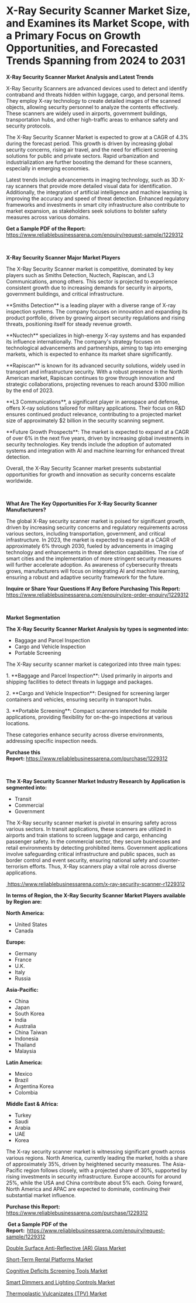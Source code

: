<p><h1>X-Ray Security Scanner Market Size, and Examines its Market Scope, with a Primary Focus on Growth Opportunities, and Forecasted Trends Spanning from 2024 to 2031</h1></p><p><strong>X-Ray Security Scanner Market Analysis and Latest Trends</strong></p>
<p><p>X-Ray Security Scanners are advanced devices used to detect and identify contraband and threats hidden within luggage, cargo, and personal items. They employ X-ray technology to create detailed images of the scanned objects, allowing security personnel to analyze the contents effectively. These scanners are widely used in airports, government buildings, transportation hubs, and other high-traffic areas to enhance safety and security protocols.</p><p>The X-Ray Security Scanner Market is expected to grow at a CAGR of 4.3% during the forecast period. This growth is driven by increasing global security concerns, rising air travel, and the need for efficient screening solutions for public and private sectors. Rapid urbanization and industrialization are further boosting the demand for these scanners, especially in emerging economies.</p><p>Latest trends include advancements in imaging technology, such as 3D X-ray scanners that provide more detailed visual data for identification. Additionally, the integration of artificial intelligence and machine learning is improving the accuracy and speed of threat detection. Enhanced regulatory frameworks and investments in smart city infrastructure also contribute to market expansion, as stakeholders seek solutions to bolster safety measures across various domains.</p></p>
<p><strong>Get a Sample PDF of the Report:&nbsp;</strong> <a href="https://www.reliablebusinessarena.com/enquiry/request-sample/1229312?utm_campaign=1292&utm_medium=2&utm_source=Github&utm_content=ia&utm_term=15102024&utm_id=x-ray-security-scanner">https://www.reliablebusinessarena.com/enquiry/request-sample/1229312</a></p>
<p>&nbsp;</p>
<p><strong>X-Ray Security Scanner Major Market Players</strong></p>
<p><p>The X-Ray Security Scanner market is competitive, dominated by key players such as Smiths Detection, Nuctech, Rapiscan, and L3 Communications, among others. This sector is projected to experience consistent growth due to increasing demands for security in airports, government buildings, and critical infrastructure.</p><p>**Smiths Detection** is a leading player with a diverse range of X-ray inspection systems. The company focuses on innovation and expanding its product portfolio, driven by growing airport security regulations and rising threats, positioning itself for steady revenue growth.</p><p>**Nuctech** specializes in high-energy X-ray systems and has expanded its influence internationally. The company's strategy focuses on technological advancements and partnerships, aiming to tap into emerging markets, which is expected to enhance its market share significantly.</p><p>**Rapiscan** is known for its advanced security solutions, widely used in transport and infrastructure security. With a robust presence in the North American market, Rapiscan continues to grow through innovation and strategic collaborations, projecting revenues to reach around $300 million by the end of 2023.</p><p>**L3 Communications**, a significant player in aerospace and defense, offers X-ray solutions tailored for military applications. Their focus on R&D ensures continued product relevance, contributing to a projected market size of approximately $2 billion in the security scanning segment.</p><p>**Future Growth Prospects**: The market is expected to expand at a CAGR of over 6% in the next five years, driven by increasing global investments in security technologies. Key trends include the adoption of automated systems and integration with AI and machine learning for enhanced threat detection.</p><p>Overall, the X-Ray Security Scanner market presents substantial opportunities for growth and innovation as security concerns escalate worldwide.</p></p>
<p>&nbsp;</p>
<p><strong>What Are The Key Opportunities For X-Ray Security Scanner Manufacturers?</strong></p>
<p><p>The global X-Ray security scanner market is poised for significant growth, driven by increasing security concerns and regulatory requirements across various sectors, including transportation, government, and critical infrastructure. In 2023, the market is expected to expand at a CAGR of approximately 6% through 2030, fueled by advancements in imaging technology and enhancements in threat detection capabilities. The rise of smart cities and the implementation of more stringent security measures will further accelerate adoption. As awareness of cybersecurity threats grows, manufacturers will focus on integrating AI and machine learning, ensuring a robust and adaptive security framework for the future.</p></p>
<p><strong>Inquire or Share Your Questions If Any Before Purchasing This Report:</strong> <a href="https://www.reliablebusinessarena.com/enquiry/pre-order-enquiry/1229312?utm_campaign=1292&utm_medium=2&utm_source=Github&utm_content=ia&utm_term=15102024&utm_id=x-ray-security-scanner">https://www.reliablebusinessarena.com/enquiry/pre-order-enquiry/1229312</a></p>
<p>&nbsp;</p>
<p><strong>Market Segmentation</strong></p>
<p><strong>The X-Ray Security Scanner Market Analysis by types is segmented into:</strong></p>
<p><ul><li>Baggage and Parcel Inspection</li><li>Cargo and Vehicle Inspection</li><li>Portable Screening</li></ul></p>
<p><p>The X-Ray security scanner market is categorized into three main types: </p><p>1. **Baggage and Parcel Inspection**: Used primarily in airports and shipping facilities to detect threats in luggage and packages. </p><p>2. **Cargo and Vehicle Inspection**: Designed for screening larger containers and vehicles, ensuring security in transport hubs. </p><p>3. **Portable Screening**: Compact scanners intended for mobile applications, providing flexibility for on-the-go inspections at various locations. </p><p>These categories enhance security across diverse environments, addressing specific inspection needs.</p></p>
<p><strong>Purchase this Report:&nbsp;</strong><a href="https://www.reliablebusinessarena.com/purchase/1229312?utm_campaign=1292&utm_medium=2&utm_source=Github&utm_content=ia&utm_term=15102024&utm_id=x-ray-security-scanner">https://www.reliablebusinessarena.com/purchase/1229312</a></p>
<p>&nbsp;</p>
<p><strong>The X-Ray Security Scanner Market Industry Research by Application is segmented into:</strong></p>
<p><ul><li>Transit</li><li>Commercial</li><li>Government</li></ul></p>
<p><p>The X-Ray security scanner market is pivotal in ensuring safety across various sectors. In transit applications, these scanners are utilized in airports and train stations to screen luggage and cargo, enhancing passenger safety. In the commercial sector, they secure businesses and retail environments by detecting prohibited items. Government applications involve safeguarding critical infrastructure and public spaces, such as border control and event security, ensuring national safety and counter-terrorism efforts. Thus, X-Ray scanners play a vital role across diverse applications.</p></p>
<p><a href="https://www.reliablebusinessarena.com/x-ray-security-scanner-r1229312?utm_campaign=1292&utm_medium=2&utm_source=Github&utm_content=ia&utm_term=15102024&utm_id=x-ray-security-scanner">&nbsp;https://www.reliablebusinessarena.com/x-ray-security-scanner-r1229312</a></p>
<p><strong>In terms of Region, the X-Ray Security Scanner Market Players available by Region are:</strong></p>
<p>
    <p> <strong> North America: </strong>
        <ul>
            <li>United States</li>
            <li>Canada</li>
        </ul>
        </p> 
    <p> <strong> Europe: </strong>
        <ul>
            <li>Germany</li>
            <li>France</li>
            <li>U.K.</li>
            <li>Italy</li>
            <li>Russia</li>
        </ul>
        </p> 
    <p> <strong> Asia-Pacific: </strong>
        <ul>
            <li>China</li>
            <li>Japan</li>
            <li>South Korea</li>
            <li>India</li>
            <li>Australia</li>
            <li>China Taiwan</li>
            <li>Indonesia</li>
            <li>Thailand</li>
            <li>Malaysia</li>
        </ul>
        </p> 
    <p> <strong> Latin America: </strong>
        <ul>
            <li>Mexico</li>
            <li>Brazil</li>
            <li>Argentina Korea</li>
            <li>Colombia</li>
        </ul>
        </p> 
    <p> <strong> Middle East & Africa: </strong>
        <ul>
            <li>Turkey</li>
            <li>Saudi</li>
            <li>Arabia</li>
            <li>UAE</li>
            <li>Korea</li>
        </ul>
    </p>
    </p>
<p><p>The X-ray security scanner market is witnessing significant growth across various regions. North America, currently leading the market, holds a share of approximately 35%, driven by heightened security measures. The Asia-Pacific region follows closely, with a projected share of 30%, supported by rising investments in security infrastructure. Europe accounts for around 25%, while the USA and China contribute about 5% each. Going forward, North America and APAC are expected to dominate, continuing their substantial market influence.</p></p>
<p><strong>Purchase this Report: </strong><a href="https://www.reliablebusinessarena.com/purchase/1229312?utm_campaign=1292&utm_medium=2&utm_source=Github&utm_content=ia&utm_term=15102024&utm_id=x-ray-security-scanner">https://www.reliablebusinessarena.com/purchase/1229312</a></p>
<p>&nbsp;<strong>Get a Sample PDF of the Report:&nbsp;&nbsp;</strong><a href="https://www.reliablebusinessarena.com/enquiry/request-sample/1229312?utm_campaign=1292&utm_medium=2&utm_source=Github&utm_content=ia&utm_term=15102024&utm_id=x-ray-security-scanner">https://www.reliablebusinessarena.com/enquiry/request-sample/1229312</a></p>
<p><strong></strong></p>
<p><p><a href="https://github.com/kandidbn/Market-Research-Report-List-1/blob/main/double-surface-anti-reflective-ar-glass-market.md?utm_campaign=1292&utm_medium=2&utm_source=Github&utm_content=ia&utm_term=15102024&utm_id=x-ray-security-scanner">Double Surface Anti-Reflective (AR) Glass Market</a></p><p><a href="https://www.linkedin.com/pulse/global-short-term-rental-platforms-market-trends-analysis-jnilf?trk=public_post_embed_feed-article-content&utm_campaign=1292&utm_medium=2&utm_source=Github&utm_content=ia&utm_term=15102024&utm_id=x-ray-security-scanner">Short-Term Rental Platforms Market</a></p><p><a href="https://www.linkedin.com/pulse/emerging-trends-cognitive-deficits-screening-tools-market-fzggf?utm_campaign=1292&utm_medium=2&utm_source=Github&utm_content=ia&utm_term=15102024&utm_id=x-ray-security-scanner">Cognitive Deficits Screening Tools Market</a></p><p><a href="https://www.linkedin.com/pulse/investment-opportunities-smart-dimmers-lighting-controls-zl05f?trk=public_post_embed_feed-article-content&utm_campaign=1292&utm_medium=2&utm_source=Github&utm_content=ia&utm_term=15102024&utm_id=x-ray-security-scanner">Smart Dimmers and Lighting Controls Market</a></p><p><a href="https://github.com/windyq60pag/Market-Research-Report-List-1/blob/main/thermoplastic-vulcanizates-tpv-market.md?utm_campaign=1292&utm_medium=2&utm_source=Github&utm_content=ia&utm_term=15102024&utm_id=x-ray-security-scanner">Thermoplastic Vulcanizates (TPV) Market</a></p></p>